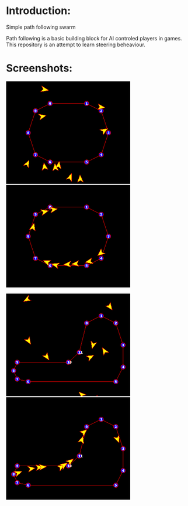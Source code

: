  Introduction:
===============
Simple path following swarm

Path following is a basic building block for AI controled players in games. This
repository is an attempt to learn steering beheaviour.


 Screenshots:
==============
![Path 1](Images/Path-1-frame0002.png?raw=true "Path 1")
![Path 1](Images/Path-1-frame0596.png?raw=true "Path 1")


![Path 2](Images/Path-2-frame0001.png?raw=true "Path 2")
![Path 2](Images/Path-2-frame0828.png?raw=true "Path 2")

